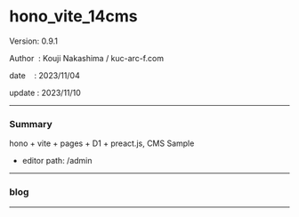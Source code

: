 ﻿# hono_vite_14cms

 Version: 0.9.1

 Author  : Kouji Nakashima / kuc-arc-f.com

 date    : 2023/11/04

 update  : 2023/11/10 

***
### Summary

hono + vite + pages + D1 + preact.js, CMS Sample

* editor path: /admin

***
### blog 


***


